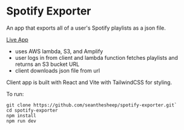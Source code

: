 # Spotify Exporter

An app that exports all of a user's Spotify playlists as a json file.

[Live App](https://main.d1ls3jukeq1qtt.amplifyapp.com/)

- uses AWS lambda, S3, and Amplify
- user logs in from client and lambda function fetches playlists and returns an S3 bucket URL
- client downloads json file from url

Client app is built with React and Vite with TailwindCSS for styling.

To run:

```
git clone https://github.com/seanthesheep/spotify-exporter.git`
cd spotify-exporter
npm install
npm run dev
```
